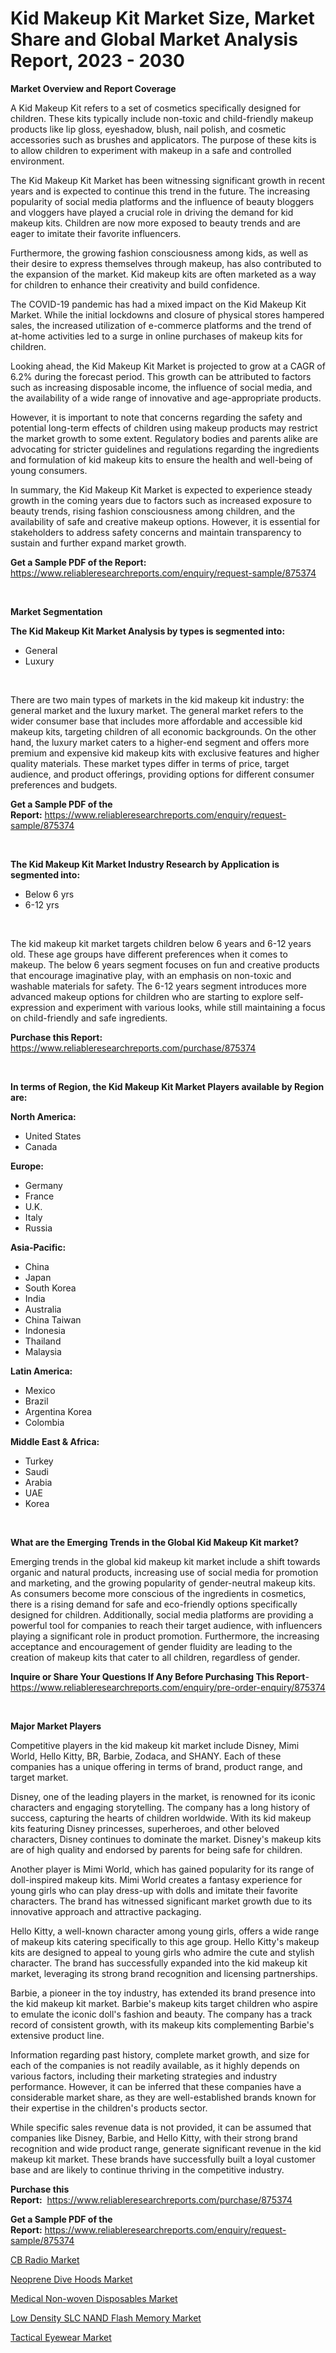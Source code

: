 <p><h1>Kid Makeup Kit Market Size, Market Share and Global Market Analysis Report, 2023 - 2030</h1></p><p><strong>Market Overview and Report Coverage</strong></p>
<p><p>A Kid Makeup Kit refers to a set of cosmetics specifically designed for children. These kits typically include non-toxic and child-friendly makeup products like lip gloss, eyeshadow, blush, nail polish, and cosmetic accessories such as brushes and applicators. The purpose of these kits is to allow children to experiment with makeup in a safe and controlled environment.</p><p>The Kid Makeup Kit Market has been witnessing significant growth in recent years and is expected to continue this trend in the future. The increasing popularity of social media platforms and the influence of beauty bloggers and vloggers have played a crucial role in driving the demand for kid makeup kits. Children are now more exposed to beauty trends and are eager to imitate their favorite influencers.</p><p>Furthermore, the growing fashion consciousness among kids, as well as their desire to express themselves through makeup, has also contributed to the expansion of the market. Kid makeup kits are often marketed as a way for children to enhance their creativity and build confidence.</p><p>The COVID-19 pandemic has had a mixed impact on the Kid Makeup Kit Market. While the initial lockdowns and closure of physical stores hampered sales, the increased utilization of e-commerce platforms and the trend of at-home activities led to a surge in online purchases of makeup kits for children.</p><p>Looking ahead, the Kid Makeup Kit Market is projected to grow at a CAGR of 6.2% during the forecast period. This growth can be attributed to factors such as increasing disposable income, the influence of social media, and the availability of a wide range of innovative and age-appropriate products.</p><p>However, it is important to note that concerns regarding the safety and potential long-term effects of children using makeup products may restrict the market growth to some extent. Regulatory bodies and parents alike are advocating for stricter guidelines and regulations regarding the ingredients and formulation of kid makeup kits to ensure the health and well-being of young consumers.</p><p>In summary, the Kid Makeup Kit Market is expected to experience steady growth in the coming years due to factors such as increased exposure to beauty trends, rising fashion consciousness among children, and the availability of safe and creative makeup options. However, it is essential for stakeholders to address safety concerns and maintain transparency to sustain and further expand market growth.</p></p>
<p><strong>Get a Sample PDF of the Report:</strong> <a href="https://www.reliableresearchreports.com/enquiry/request-sample/875374">https://www.reliableresearchreports.com/enquiry/request-sample/875374</a></p>
<p>&nbsp;</p>
<p><strong>Market Segmentation</strong></p>
<p><strong>The Kid Makeup Kit Market Analysis by types is segmented into:</strong></p>
<p><ul><li>General</li><li>Luxury</li></ul></p>
<p>&nbsp;</p>
<p><p>There are two main types of markets in the kid makeup kit industry: the general market and the luxury market. The general market refers to the wider consumer base that includes more affordable and accessible kid makeup kits, targeting children of all economic backgrounds. On the other hand, the luxury market caters to a higher-end segment and offers more premium and expensive kid makeup kits with exclusive features and higher quality materials. These market types differ in terms of price, target audience, and product offerings, providing options for different consumer preferences and budgets.</p></p>
<p><strong>Get a Sample PDF of the Report:</strong>&nbsp;<a href="https://www.reliableresearchreports.com/enquiry/request-sample/875374">https://www.reliableresearchreports.com/enquiry/request-sample/875374</a></p>
<p>&nbsp;</p>
<p><strong>The Kid Makeup Kit Market Industry Research by Application is segmented into:</strong></p>
<p><ul><li>Below 6 yrs</li><li>6-12 yrs</li></ul></p>
<p>&nbsp;</p>
<p><p>The kid makeup kit market targets children below 6 years and 6-12 years old. These age groups have different preferences when it comes to makeup. The below 6 years segment focuses on fun and creative products that encourage imaginative play, with an emphasis on non-toxic and washable materials for safety. The 6-12 years segment introduces more advanced makeup options for children who are starting to explore self-expression and experiment with various looks, while still maintaining a focus on child-friendly and safe ingredients.</p></p>
<p><strong>Purchase this Report:</strong>&nbsp; <a href="https://www.reliableresearchreports.com/purchase/875374">https://www.reliableresearchreports.com/purchase/875374</a></p>
<p>&nbsp;</p>
<p><strong>In terms of Region, the Kid Makeup Kit Market Players available by Region are:</strong></p>
<p>
    <p> <strong> North America: </strong>
        <ul>
            <li>United States</li>
            <li>Canada</li>
        </ul>
        </p> 
    <p> <strong> Europe: </strong>
        <ul>
            <li>Germany</li>
            <li>France</li>
            <li>U.K.</li>
            <li>Italy</li>
            <li>Russia</li>
        </ul>
        </p> 
    <p> <strong> Asia-Pacific: </strong>
        <ul>
            <li>China</li>
            <li>Japan</li>
            <li>South Korea</li>
            <li>India</li>
            <li>Australia</li>
            <li>China Taiwan</li>
            <li>Indonesia</li>
            <li>Thailand</li>
            <li>Malaysia</li>
        </ul>
        </p> 
    <p> <strong> Latin America: </strong>
        <ul>
            <li>Mexico</li>
            <li>Brazil</li>
            <li>Argentina Korea</li>
            <li>Colombia</li>
        </ul>
        </p> 
    <p> <strong> Middle East & Africa: </strong>
        <ul>
            <li>Turkey</li>
            <li>Saudi</li>
            <li>Arabia</li>
            <li>UAE</li>
            <li>Korea</li>
        </ul>
    </p>
    </p>
<p>&nbsp;</p>
<p><strong>What are the Emerging Trends in the Global Kid Makeup Kit market?</strong></p>
<p><p>Emerging trends in the global kid makeup kit market include a shift towards organic and natural products, increasing use of social media for promotion and marketing, and the growing popularity of gender-neutral makeup kits. As consumers become more conscious of the ingredients in cosmetics, there is a rising demand for safe and eco-friendly options specifically designed for children. Additionally, social media platforms are providing a powerful tool for companies to reach their target audience, with influencers playing a significant role in product promotion. Furthermore, the increasing acceptance and encouragement of gender fluidity are leading to the creation of makeup kits that cater to all children, regardless of gender.</p></p>
<p><strong>Inquire or Share Your Questions If Any Before Purchasing This Report</strong>- <a href="https://www.reliableresearchreports.com/enquiry/pre-order-enquiry/875374">https://www.reliableresearchreports.com/enquiry/pre-order-enquiry/875374</a></p>
<p>&nbsp;</p>
<p><strong>Major Market Players</strong></p>
<p><p>Competitive players in the kid makeup kit market include Disney, Mimi World, Hello Kitty, BR, Barbie, Zodaca, and SHANY. Each of these companies has a unique offering in terms of brand, product range, and target market.</p><p>Disney, one of the leading players in the market, is renowned for its iconic characters and engaging storytelling. The company has a long history of success, capturing the hearts of children worldwide. With its kid makeup kits featuring Disney princesses, superheroes, and other beloved characters, Disney continues to dominate the market. Disney's makeup kits are of high quality and endorsed by parents for being safe for children.</p><p>Another player is Mimi World, which has gained popularity for its range of doll-inspired makeup kits. Mimi World creates a fantasy experience for young girls who can play dress-up with dolls and imitate their favorite characters. The brand has witnessed significant market growth due to its innovative approach and attractive packaging.</p><p>Hello Kitty, a well-known character among young girls, offers a wide range of makeup kits catering specifically to this age group. Hello Kitty's makeup kits are designed to appeal to young girls who admire the cute and stylish character. The brand has successfully expanded into the kid makeup kit market, leveraging its strong brand recognition and licensing partnerships.</p><p>Barbie, a pioneer in the toy industry, has extended its brand presence into the kid makeup kit market. Barbie's makeup kits target children who aspire to emulate the iconic doll's fashion and beauty. The company has a track record of consistent growth, with its makeup kits complementing Barbie's extensive product line.</p><p>Information regarding past history, complete market growth, and size for each of the companies is not readily available, as it highly depends on various factors, including their marketing strategies and industry performance. However, it can be inferred that these companies have a considerable market share, as they are well-established brands known for their expertise in the children's products sector.</p><p>While specific sales revenue data is not provided, it can be assumed that companies like Disney, Barbie, and Hello Kitty, with their strong brand recognition and wide product range, generate significant revenue in the kid makeup kit market. These brands have successfully built a loyal customer base and are likely to continue thriving in the competitive industry.</p></p>
<p><strong>Purchase this Report:</strong>&nbsp;&nbsp;<a href="https://www.reliableresearchreports.com/purchase/875374">https://www.reliableresearchreports.com/purchase/875374</a></p>
<p></p>
<p><strong>Get a Sample PDF of the Report:</strong>&nbsp;<a href="https://www.reliableresearchreports.com/enquiry/request-sample/875374">https://www.reliableresearchreports.com/enquiry/request-sample/875374</a></p>
<p><p><a href="https://www.reportprime.com/cb-radio-r7010">CB Radio Market</a></p><p><a href="https://medium.com/@keygreen5469/neoprene-dive-hoods-market-size-growth-forecast-2023-2030-f46a5769f30d">Neoprene Dive Hoods Market</a></p><p><a href="https://issuu.com/reportprime-2/docs/medical-non-woven-disposables-market-size-2030.ppt?fr=xKAE9_zU1NQ">Medical Non-woven Disposables Market</a></p><p><a href="https://issuu.com/reportprime-2/docs/low-density-slc-nand-flash-memory-market-size-2030?fr=xKAE9_zU1NQ">Low Density SLC NAND Flash Memory Market</a></p><p><a href="https://www.reportprime.com/tactical-eyewear-r924">Tactical Eyewear Market</a></p></p>